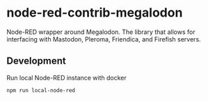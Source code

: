 # node-red-contrib-megalodon
Node-RED wrapper around Megalodon. The library that allows for interfacing with Mastodon, Pleroma, Friendica, and Firefish servers.

## Development

Run local Node-RED instance with docker

```bash
npm run local-node-red
```